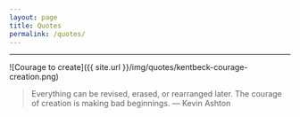 ```yaml
---
layout: page
title: Quotes
permalink: /quotes/
---
```


----

![Courage to create]({{ site.url }}/img/quotes/kentbeck-courage-creation.png)

> Everything can be revised, erased, or rearranged later. The courage of creation is making bad beginnings.
> — Kevin Ashton
